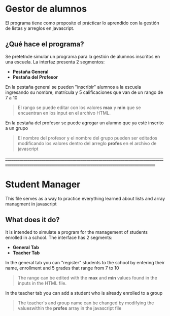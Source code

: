 # Gestor de alumnos
El programa tiene como proposito el prácticar lo aprendido con la gestión de listas y arreglos en javascript. 
## ¿Qué hace el programa?
Se pretetnde simular un programa para la gestión de alumnos inscritos en una escuela. La interfaz presenta 2 segmentos:
- **Pestaña General** 
- **Pestaña del Profesor**
  
En la pestaña general se pueden "inscribir" alumnos a la escuela ingresando su nombre, matrícula y 5 calificaciones que van de un rango de 7 a 10
> El rango se puede editar con los valores **max** y **min** que se encuentran en los input en el archivo HTML.

En la pestaña del profesor se puede agregar un alumno que ya esté inscrito a un grupo
> El nombre del profesor y el nombre del grupo pueden ser editados modificando los valores dentro del arreglo **profes** en el archivo de javascript

~~________________________________________________________________________________________________________________________________________________________~~
# Student Manager
This file serves as a way to practice everything learned about lists and array managment in javascript
## What does it do?
It is intended to simulate a program for the management of students enrolled in a school. The interface has 2 segments:
- **General Tab**
- **Teacher Tab**
  
In the general tab you can "register" students to the school by entering their name, enrollment and 5 grades that range from 7 to 10
> The range can be edited with the **max** and **min** values ​​found in the inputs in the HTML file.

In the teacher tab you can add a student who is already enrolled to a group
> The teacher's and group name can be changed by modifying the values ​​within the **profes** array in the javascript file
